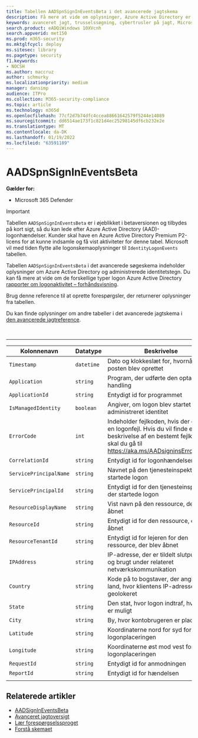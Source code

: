 ```yaml
---
title: Tabellen AADSpnSignInEventsBeta i det avancerede jagtskema
description: Få mere at vide om oplysninger, Azure Active Directory er tjenestens hovedstol og tabel med administrerede identitetshændelser.
keywords: avanceret jagt, trusselssøgning, cybertrusler på jagt, Microsoft 365 Defender, microsoft 365, m365, søg, forespørgsel, telemetri, skemareference, kusto, tabel, kolonne, datatype, beskrivelse, AlertInfo, alert, enheder, bevis, fil, IP-adresse, enhed, computer, bruger, konto, identitet, AAD
search.product: eADQiWindows 10XVcnh
search.appverid: met150
ms.prod: m365-security
ms.mktglfcycl: deploy
ms.sitesec: library
ms.pagetype: security
f1.keywords:
- NOCSH
ms.author: maccruz
author: schmurky
ms.localizationpriority: medium
manager: dansimp
audience: ITPro
ms.collection: M365-security-compliance
ms.topic: article
ms.technology: m365d
ms.openlocfilehash: 77cf2d7b74dfc4ccea88661642579f5244e14089
ms.sourcegitcommit: dd6514ae173f1c821d4ec25298145df6cb232e2e
ms.translationtype: MT
ms.contentlocale: da-DK
ms.lasthandoff: 01/19/2022
ms.locfileid: "63591189"
---
```

# <a name="aadspnsignineventsbeta"></a>AADSpnSignInEventsBeta

**Gælder for:**
- Microsoft 365 Defender

> [!IMPORTANT]
> Tabellen `AADSpnSignInEventsBeta` er i øjeblikket i betaversionen og tilbydes på kort sigt, så du kan lede efter Azure Active Directory (AAD)-logonhændelser. Kunder skal have en Azure Active Directory Premium P2-licens for at kunne indsamle og få vist aktiviteter for denne tabel. Microsoft vil med tiden flytte alle logonskemaoplysninger til `IdentityLogonEvents` tabellen.

Tabellen `AADSpnSignInEventsBeta` i det avancerede søgeskema indeholder oplysninger om Azure Active Directory og administrerede identitetstegn. Du kan få mere at vide om de forskellige typer logon Azure Active Directory [rapporter om logonaktivitet – forhåndsvisning](/azure/active-directory/reports-monitoring/concept-all-sign-ins).

Brug denne reference til at oprette forespørgsler, der returnerer oplysninger fra tabellen.

Du kan finde oplysninger om andre tabeller i det avancerede jagtskema i [den avancerede jagtreference](/windows/security/threat-protection/microsoft-defender-atp/advanced-hunting-reference).

<br>

****

|Kolonnenavn|Datatype|Beskrivelse|
|---|---|---|
|`Timestamp`|`datetime`|Dato og klokkeslæt for, hvornår posten blev oprettet|
|`Application`|`string`|Program, der udførte den optagede handling|
|`ApplicationId`|`string`|Entydigt id for programmet|
|`IsManagedIdentity`|`boolean`|Angiver, om logon blev startet af en administreret identitet|
|`ErrorCode`|`int`|Indeholder fejlkoden, hvis der opstår en logonfejl. Hvis du vil finde en beskrivelse af en bestemt fejlkode, skal du gå til <https://aka.ms/AADsigninsErrorCodes>.|
|`CorrelationId`|`string`|Entydigt id for logonhændelsen|
|`ServicePrincipalName`|`string`|Navnet på den tjenesteinspektør, der startede logon|
|`ServicePrincipalId`|`string`|Entydigt id for den tjenesteinspektør, der startede logon|
|`ResourceDisplayName`|`string`|Vist navn på den ressource, der blev åbnet|
|`ResourceId`|`string`|Entydigt id for den ressource, der blev åbnet|
|`ResourceTenantId`|`string`|Entydigt id for lejeren for den ressource, der blev åbnet|
|`IPAddress`|`string`|IP-adresse, der er tildelt slutpunktet og brugt under relateret netværkskommunikation|
|`Country`|`string`|Kode på to bogstaver, der angiver det land, hvor klientens IP-adresse er geolokeret|
|`State`|`string`|Den stat, hvor logon indtraf, hvis det er muligt|
|`City`|`string`|By, hvor kontobrugeren er placeret|
|`Latitude`|`string`|Koordinaterne nord for syd for logonplaceringen|
|`Longitude`|`string`|Koordinaterne øst mod vest for logonplaceringen|
|`RequestId`|`string`|Entydigt id for anmodningen|
|`ReportId`|`string`|Entydigt id for hændelsen|
||||

## <a name="related-articles"></a>Relaterede artikler

- [AADSignInEventsBeta](./advanced-hunting-aadsignineventsbeta-table.md)
- [Avanceret jagtoversigt](/windows/security/threat-protection/microsoft-defender-atp/advanced-hunting-overview)
- [Lær forespørgselssproget](/windows/security/threat-protection/microsoft-defender-atp/advanced-hunting-query-language)
- [Forstå skemaet](/windows/security/threat-protection/microsoft-defender-atp/advanced-hunting-schema-reference)
